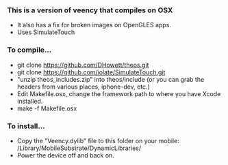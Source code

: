 
### This is a version of veency that compiles on OSX
* It also has a fix for broken images on OpenGLES apps.
* Uses SimulateTouch

### To compile...
* git clone https://github.com/DHowett/theos.git
* git clone https://github.com/iolate/SimulateTouch.git
* "unzip theos_includes.zip" into theos/include  (or you can grab the headers from various places, iphone-dev, etc.)
* Edit Makefile.osx,  change the framework path to where you have Xcode installed.
* make -f Makefile.osx

### To install...
* Copy the "Veency.dylib" file to this folder on your mobile:  /Library/MobileSubstrate/DynamicLibraries/
* Power the device off and back on.

